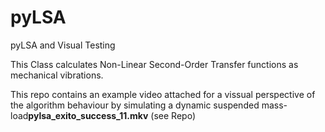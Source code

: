 # pyLSA
pyLSA and Visual Testing

This Class calculates Non-Linear Second-Order Transfer functions as mechanical vibrations. 

This repo contains an example video attached for a vissual perspective of the algorithm behaviour by simulating a dynamic suspended mass-load**pylsa_exito_success_11.mkv** (see Repo)
